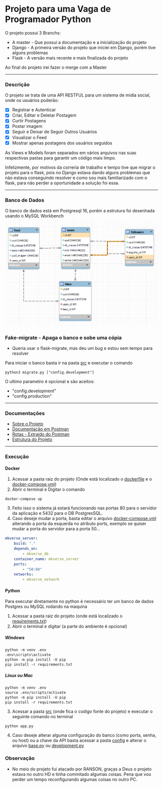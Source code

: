# Projeto para uma Vaga de Programador Python

O projeto possui 3 Branchs:
- A master - Que possui a documentação e a inicialização do projeto
- Django - A primeira versão do projeto que iniciei em Django, porém tive alguns problemas
- Flask - A versão mais recente e mais finalizada do projeto

Ao final do projeto irei fazer o merge com a Master

---

### Descrição
O projeto se trata de uma API RESTFUL para um sistema de midia social, onde os usuários poderão:
- [x] Registrar e Autenticar
- [x] Criar, Editar e Deletar Postagem
- [x] Curtir Postagens
- [x] Postar imagem
- [x] Seguir e Deixar de Seguir Outros Usuários
- [x] Visualizar o Feed
- [x] Mostrar apenas postagens dos usuários seguidos

As Views e Models foram separados em vários arquivos nas suas respectivas pastas para garantir um código mais limpo.

Infelizmente, por motivos da correria de trabalho e tempo tive que migrar o projeto para o flask, pois no Django estava dando alguns problemas que não estava conseguindo resolver e como sou mais familiarizado com o flask, para não perder a oportunidade a solução foi essa.

---

### Banco de Dados
O banco de dados está em Postgresql 16, porém a estrutura foi desenhada usando o MySQL Workbench
![Estrutura do Banco de Dados](./docs/estrutura_db.png)

### Fake-migrate - Apaga o banco e sobe uma cópia
* Queria usar o flask-migrate, mas deu um bug e estou sem tempo para resolver

Para iniciar o banco basta ir na pasta [src](./src/) e executar o comando
```shell
python3 migrate.py ["config.development"]
```
O ultimo parametro é opcional e são aceitos:
- "config.development"
- "config.production"

---

### Documentações
- [Sobre o Projeto](./docs/README.md)
- [Documentação em Postman](./docs/postman.json)
- [Rotas - Extraido do Postman](./docs/rotas.md)
- [Estrutura do Projeto](./docs/estrutura_projeto.md)

---

### Execução
#### Docker
1. Acessar a pasta raiz do projeto (Onde está localizado o [dockerfile](./dockerfile) e o [docker-compose.yml](./docker-compose.yml))
2. Abrir o terminal e Digitar o comando
```shell
docker-compose up
```
3. Feito isso o sistema já estará funcionando nas portas 80 para o servidor da aplicação e 5432 para o DB PostgresSQL.
4. Caso deseje mudar a porta, basta editar o arquivo [docker-compose.yml](./docker-compose.yml) alterando a porta da esquerda no atributo ports, exemplo se quiser mudar a porta do servidor para a porta 50...
```yml
mkverse_server:
    build: "."
    depends_on: 
        - mkverse_db
    container_name: mkverse_server
    ports:
        - "50:80"
    networks: 
        - mkverse_network
```

#### Python
Para executar diretamente no python é necessário ter um banco de dados Postgres ou MySQL rodando na maquina

1. Acessar a pasta raiz do projeto (onde está localizado o [requirements.txt](./requirements.txt))
2. Abrir o terminal e digitar (a parte do ambiente é opcional)
##### Windows
```shell
python -m venv .env
.env\scripts\activate
python -m pip install -U pip
pip install -r requirements.txt
```
##### Linux ou Mac
```shell
python -m venv .env
source .env/scripts/activate
python -m pip install -U pip
pip install -r requirements.txt
```
3. Acessar a pasta [src](./src/) (onde fica o codigo fonte do projeto) e executar o seguinte comando no terminal
```shell
python app.py
```
4. Caso deseje alterar alguma configuração do banco (como porta, senha, ou host) ou a chave da API basta acessar a pasta [config](./src/config/) e alterar o arquivo [base.py](./src/config/base.py) ou [development.py](./src/config/development.py)

### Observação
- No meio do projeto fui atacado por RANSON, graças a Deus o projeto estava no outro HD e tinha commitado algumas coisas. Pena que vou perder um tempo reconfigurando algumas coisas no outro PC.